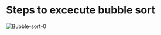 # Steps to excecute bubble sort
![Bubble-sort-0](https://user-images.githubusercontent.com/99674505/205501860-7eb73210-a5e5-4700-936c-5a48bfe633e9.png)
